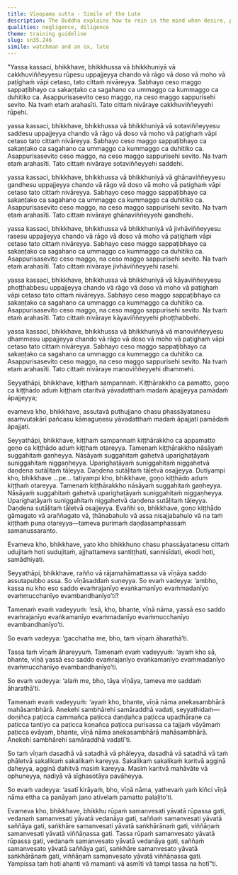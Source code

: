 ```yaml
---
title: Vīṇopama sutta - Simile of the Lute
description: The Buddha explains how to rein in the mind when desire, passion, aversion, delusion, or repulsion arises in regard to the six sense bases using the simile of a watchman and an ox and the simile of a lute.
qualities: negligence, diligence
theme: training guideline
slug: sn35.246
simile: watchman and an ox, lute
---
```


"Yassa kassaci, bhikkhave, bhikkhussa vā bhikkhuniyā vā cakkhuviññeyyesu rūpesu uppajjeyya chando vā rāgo vā doso vā moho vā paṭighaṁ vāpi cetaso, tato cittaṁ nivāreyya. Sabhayo ceso maggo sappaṭibhayo ca sakaṇṭako ca sagahano ca ummaggo ca kummaggo ca duhitiko ca. Asappurisasevito ceso maggo, na ceso maggo sappurisehi sevito. Na tvaṁ etaṁ arahasīti. Tato cittaṁ nivāraye cakkhuviññeyyehi rūpehi.

yassa kassaci, bhikkhave, bhikkhussa vā bhikkhuniyā vā sotaviññeyyesu saddesu uppajjeyya chando vā rāgo vā doso vā moho vā paṭighaṁ vāpi cetaso tato cittaṁ nivāreyya. Sabhayo ceso maggo sappaṭibhayo ca sakaṇṭako ca sagahano ca ummaggo ca kummaggo ca duhitiko ca. Asappurisasevito ceso maggo, na ceso maggo sappurisehi sevito. Na tvaṁ etaṁ arahasīti. Tato cittaṁ nivāraye sotaviññeyyehi saddehi.

yassa kassaci, bhikkhave, bhikkhussa vā bhikkhuniyā vā ghānaviññeyyesu gandhesu uppajjeyya chando vā rāgo vā doso vā moho vā paṭighaṁ vāpi cetaso tato cittaṁ nivāreyya. Sabhayo ceso maggo sappaṭibhayo ca sakaṇṭako ca sagahano ca ummaggo ca kummaggo ca duhitiko ca. Asappurisasevito ceso maggo, na ceso maggo sappurisehi sevito. Na tvaṁ etaṁ arahasīti. Tato cittaṁ nivāraye ghānaviññeyyehi gandhehi.

yassa kassaci, bhikkhave, bhikkhussa vā bhikkhuniyā vā jivhāviññeyyesu rasesu uppajjeyya chando vā rāgo vā doso vā moho vā paṭighaṁ vāpi cetaso tato cittaṁ nivāreyya. Sabhayo ceso maggo sappaṭibhayo ca sakaṇṭako ca sagahano ca ummaggo ca kummaggo ca duhitiko ca. Asappurisasevito ceso maggo, na ceso maggo sappurisehi sevito. Na tvaṁ etaṁ arahasīti. Tato cittaṁ nivāraye jivhāviññeyyehi rasehi.

yassa kassaci, bhikkhave, bhikkhussa vā bhikkhuniyā vā kāyaviññeyyesu phoṭṭhabbesu uppajjeyya chando vā rāgo vā doso vā moho vā paṭighaṁ vāpi cetaso tato cittaṁ nivāreyya. Sabhayo ceso maggo sappaṭibhayo ca sakaṇṭako ca sagahano ca ummaggo ca kummaggo ca duhitiko ca. Asappurisasevito ceso maggo, na ceso maggo sappurisehi sevito. Na tvaṁ etaṁ arahasīti. Tato cittaṁ nivāraye kāyaviññeyyehi phoṭṭhabbehi.

yassa kassaci, bhikkhave, bhikkhussa vā bhikkhuniyā vā manoviññeyyesu dhammesu uppajjeyya chando vā rāgo vā doso vā moho vā paṭighaṁ vāpi cetaso tato cittaṁ nivāreyya. Sabhayo ceso maggo sappaṭibhayo ca sakaṇṭako ca sagahano ca ummaggo ca kummaggo ca duhitiko ca. Asappurisasevito ceso maggo, na ceso maggo sappurisehi sevito. Na tvaṁ etaṁ arahasīti. Tato cittaṁ nivāraye manoviññeyyehi dhammehi.

Seyyathāpi, bhikkhave, kiṭṭhaṁ sampannaṁ. Kiṭṭhārakkho ca pamatto, goṇo ca kiṭṭhādo aduṁ kiṭṭhaṁ otaritvā yāvadatthaṁ madaṁ āpajjeyya pamādaṁ āpajjeyya;

evameva kho, bhikkhave, assutavā puthujjano chasu phassāyatanesu asaṁvutakārī pañcasu kāmaguṇesu yāvadatthaṁ madaṁ āpajjati pamādaṁ āpajjati.

Seyyathāpi, bhikkhave, kiṭṭhaṁ sampannaṁ kiṭṭhārakkho ca appamatto goṇo ca kiṭṭhādo aduṁ kiṭṭhaṁ otareyya. Tamenaṁ kiṭṭhārakkho nāsāyaṁ suggahitaṁ gaṇheyya. Nāsāyaṁ suggahitaṁ gahetvā uparighaṭāyaṁ suniggahitaṁ niggaṇheyya. Uparighaṭāyaṁ suniggahitaṁ niggahetvā daṇḍena sutāḷitaṁ tāḷeyya. Daṇḍena sutāḷitaṁ tāḷetvā osajjeyya. Dutiyampi kho, bhikkhave …pe… tatiyampi kho, bhikkhave, goṇo kiṭṭhādo aduṁ kiṭṭhaṁ otareyya. Tamenaṁ kiṭṭhārakkho nāsāyaṁ suggahitaṁ gaṇheyya. Nāsāyaṁ suggahitaṁ gahetvā uparighaṭāyaṁ suniggahitaṁ niggaṇheyya. Uparighaṭāyaṁ suniggahitaṁ niggahetvā daṇḍena sutāḷitaṁ tāḷeyya. Daṇḍena sutāḷitaṁ tāḷetvā osajjeyya. Evañhi so, bhikkhave, goṇo kiṭṭhādo gāmagato vā araññagato vā, ṭhānabahulo vā assa nisajjabahulo vā na taṁ kiṭṭhaṁ puna otareyya—tameva purimaṁ daṇḍasamphassaṁ samanussaranto.

Evameva kho, bhikkhave, yato kho bhikkhuno chasu phassāyatanesu cittaṁ udujitaṁ hoti sudujitaṁ, ajjhattameva santiṭṭhati, sannisīdati, ekodi hoti, samādhiyati.

Seyyathāpi, bhikkhave, rañño vā rājamahāmattassa vā vīṇāya saddo assutapubbo assa. So vīṇāsaddaṁ suṇeyya. So evaṁ vadeyya: ‘ambho, kassa nu kho eso saddo evaṁrajanīyo evaṅkamanīyo evaṁmadanīyo evaṁmucchanīyo evambandhanīyo’ti?

Tamenaṁ evaṁ vadeyyuṁ: ‘esā, kho, bhante, vīṇā nāma, yassā eso saddo evaṁrajanīyo evaṅkamanīyo evaṁmadanīyo evaṁmucchanīyo evambandhanīyo’ti.

So evaṁ vadeyya: ‘gacchatha me, bho, taṁ vīṇaṁ āharathā’ti.

Tassa taṁ vīṇaṁ āhareyyuṁ. Tamenaṁ evaṁ vadeyyuṁ: ‘ayaṁ kho sā, bhante, vīṇā yassā eso saddo evaṁrajanīyo evaṅkamanīyo evaṁmadanīyo evaṁmucchanīyo evambandhanīyo’ti.

So evaṁ vadeyya: ‘alaṁ me, bho, tāya vīṇāya, tameva me saddaṁ āharathā’ti.

Tamenaṁ evaṁ vadeyyuṁ: ‘ayaṁ kho, bhante, vīṇā nāma anekasambhārā mahāsambhārā. Anekehi sambhārehi samāraddhā vadati, seyyathidaṁ—doṇiñca paṭicca cammañca paṭicca daṇḍañca paṭicca upadhāraṇe ca paṭicca tantiyo ca paṭicca koṇañca paṭicca purisassa ca tajjaṁ vāyāmaṁ paṭicca evāyaṁ, bhante, vīṇā nāma anekasambhārā mahāsambhārā. Anekehi sambhārehi samāraddhā vadatī’ti.

So taṁ vīṇaṁ dasadhā vā satadhā vā phāleyya, dasadhā vā satadhā vā taṁ phāletvā sakalikaṁ sakalikaṁ kareyya. Sakalikaṁ sakalikaṁ karitvā agginā ḍaheyya, agginā ḍahitvā masiṁ kareyya. Masiṁ karitvā mahāvāte vā ophuneyya, nadiyā vā sīghasotāya pavāheyya.

So evaṁ vadeyya: ‘asatī kirāyaṁ, bho, vīṇā nāma, yathevaṁ yaṁ kiñci vīṇā nāma ettha ca panāyaṁ jano ativelaṁ pamatto palaḷito’ti.

Evameva kho, bhikkhave, bhikkhu rūpaṁ samanvesati yāvatā rūpassa gati, vedanaṁ samanvesati yāvatā vedanāya gati, saññaṁ samanvesati yāvatā saññāya gati, saṅkhāre samanvesati yāvatā saṅkhārānaṁ gati, viññāṇaṁ samanvesati yāvatā viññāṇassa gati. Tassa rūpaṁ samanvesato yāvatā rūpassa gati, vedanaṁ samanvesato yāvatā vedanāya gati, saññaṁ samanvesato yāvatā saññāya gati, saṅkhāre samanvesato yāvatā saṅkhārānaṁ gati, viññāṇaṁ samanvesato yāvatā viññāṇassa gati. Yampissa taṁ hoti ahanti vā mamanti vā asmīti vā tampi tassa na hotī"ti.
